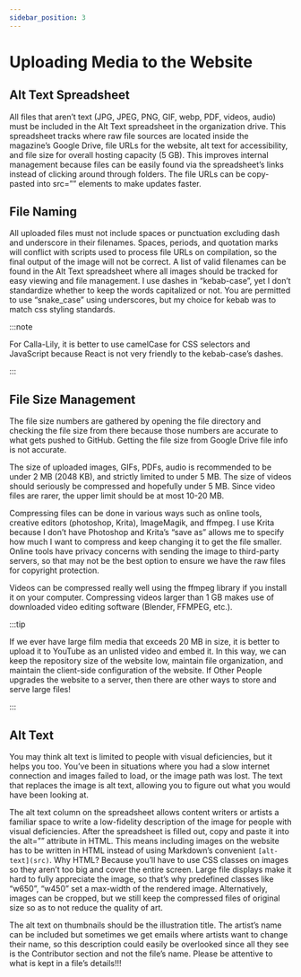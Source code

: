 ```yaml
---
sidebar_position: 3
---
```

# Uploading Media to the Website

## Alt Text Spreadsheet

All files that aren’t text (JPG, JPEG, PNG, GIF, webp, PDF, videos, audio) must be included in the Alt Text spreadsheet in the organization drive. This spreadsheet tracks where raw file sources are located inside the magazine’s Google Drive, file URLs for the website, alt text for accessibility, and file size for overall hosting capacity (5 GB). This improves internal management because files can be easily found via the spreadsheet’s links instead of clicking around through folders. The file URLs can be copy-pasted into src=”” elements to make updates faster. 

## File Naming

All uploaded files must not include spaces or punctuation excluding dash and underscore in their filenames. Spaces, periods, and quotation marks will conflict with scripts used to process file URLs on compilation, so the final output of the image will not be correct. A list of valid filenames can be found in the Alt Text spreadsheet where all images should be tracked for easy viewing and file management. I use dashes in “kebab-case”, yet I don’t standardize whether to keep the words capitalized or not. You are permitted to use “snake_case” using underscores, but my choice for kebab was to match css styling standards.

:::note

For Calla-Lily, it is better to use camelCase for CSS selectors and JavaScript because React is not very friendly to the kebab-case’s dashes.

:::

## File Size Management
The file size numbers are gathered by opening the file directory and checking the file size from there because those numbers are accurate to what gets pushed to GitHub. Getting the file size from Google Drive file info is not accurate.

The size of uploaded images, GIFs, PDFs, audio is recommended to be under 2 MB (2048 KB), and strictly limited to under 5 MB. The size of videos should seriously be compressed and hopefully under 5 MB. Since video files are rarer, the upper limit should be at most 10-20 MB. 

Compressing files can be done in various ways such as online tools, creative editors (photoshop, Krita), ImageMagik, and ffmpeg. I use Krita because I don’t have Photoshop and Krita’s “save as” allows me to specify how much I want to compress and keep changing it to get the file smaller. Online tools have privacy concerns with sending the image to third-party servers, so that may not be the best option to ensure we have the raw files for copyright protection.

Videos can be compressed really well using the ffmpeg library if you install it on your computer. Compressing videos larger than 1 GB makes use of downloaded video editing software (Blender, FFMPEG, etc.). 

:::tip

If we ever have large film media that exceeds 20 MB in size, it is better to upload it to YouTube as an unlisted video and embed it. In this way, we can keep the repository size of the website low, maintain file organization, and maintain the client-side configuration of the website. If Other People upgrades the website to a server, then there are other ways to store and serve large files!

:::

## Alt Text

You may think alt text is limited to people with visual deficiencies, but it helps you too. You’ve been in situations where you had a slow internet connection and images failed to load, or the image path was lost. The text that replaces the image is alt text, allowing you to figure out what you would have been looking at.

The alt text column on the spreadsheet allows content writers or artists a familiar space to write a low-fidelity description of the image for people with visual deficiencies. After the spreadsheet is filled out, copy and paste it into the alt=”” attribute in HTML. This means including images on the website has to be written in HTML instead of using Markdown’s convenient `[alt-text](src)`. Why HTML? Because you’ll have to use CSS classes on images so they aren’t too big and cover the entire screen. Large file displays make it hard to fully appreciate the image, so that’s why predefined classes like “w650”, “w450” set a max-width of the rendered image. Alternatively, images can be cropped, but we still keep the compressed files of original size so as to not reduce the quality of art.

The alt text on thumbnails should be the illustration title. The artist’s name can be included but sometimes we get emails where artists want to change their name, so this description could easily be overlooked since all they see is the Contributor section and not the file’s name. Please be attentive to what is kept in a file’s details!!!
